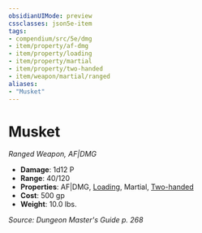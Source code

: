 ```yaml
---
obsidianUIMode: preview
cssclasses: json5e-item
tags:
- compendium/src/5e/dmg
- item/property/af-dmg
- item/property/loading
- item/property/martial
- item/property/two-handed
- item/weapon/martial/ranged
aliases: 
- "Musket"
---
```

# Musket
*Ranged Weapon, AF|DMG*  

- **Damage**: 1d12 P
- **Range**: 40/120
- **Properties**: AF|DMG, [Loading](item-properties.md#Loading), Martial, [Two-handed](item-properties.md#Two-handed)
- **Cost**: 500 gp
- **Weight**: 10.0 lbs.

*Source: Dungeon Master's Guide p. 268*